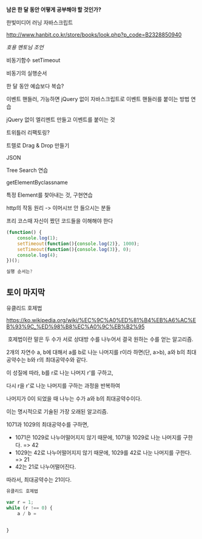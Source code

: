**남은 한 달 동안 어떻게 공부해야 할 것인가?**

한빛미디어 러닝 자바스크립트

http://www.hanbit.co.kr/store/books/look.php?p_code=B2328850940



*호용 멘토님 조언*

비동기함수 setTimeout

비동기의 실행순서 

한 달 동안 예습보다 복습?

이벤트 핸들러, 가능하면 jQuery 없이 자바스크립트로 이벤트 핸들러를 붙이는 방법 연습

jQuery 없이 엘리멘트 만들고 이벤트를 붙이는 것

트위틀러 리팩토링?

트렐로 Drag & Drop 만들기

JSON

Tree Search 연습

getElementByclassname

특정 Element를 찾아내는 것, 구현연습

http의 작동 원리 -> 이머시브 안 들으시는 분들

프리 코스때 자신이 짰던 코드들을 이해해야 한다

```javascript
(function() {
    console.log(1);
    setTimeout(function(){console.log(2)}, 1000);
    setTimeout(function(){console.log(3)}, 0);
    console.log(4);
})();

실행 순서는?


```



## 토이 마지막

유클리드 호제법

https://ko.wikipedia.org/wiki/%EC%9C%A0%ED%81%B4%EB%A6%AC%EB%93%9C_%ED%98%B8%EC%A0%9C%EB%B2%95

 호제법이란 말은 두 수가 서로 상대방 수를 나누어서 결국 원하는 수를 얻는 알고리즘. 

2개의 자연수 a, b에 대해서 a를 b로 나눈 나머지를 r이라 하면(단, a>b), a와 b의 최대공약수는 b와 r의 최대공약수와 같다.



이 성질에 따라, b를 r로 나눈 나머지 r'를 구하고, 

다시 r을 r'로 나눈 나머지를 구하는 과정을 반복하여 

나머지가 0이 되었을 때 나누는 수가 a와 b의 최대공약수이다. 

이는 명시적으로 기술된 가장 오래된 알고리즘.



1071과 1029의 최대공약수를 구하면,

- 1071은 1029로 나누어떨어지지 않기 때문에, 1071을 1029로 나눈 나머지를 구한다. => 42
- 1029는 42로 나누어떨어지지 않기 때문에, 1029를 42로 나눈 나머지를 구한다. => 21
- 42는 21로 나누어떨어진다.

따라서, 최대공약수는 21이다.



```javascript
유클리드 호제법

var r = 1;
while (r !== 0) {
    a / b =
    
    
}


```

 